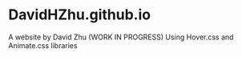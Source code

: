 # DavidHZhu.github.io

A website by David Zhu (WORK IN PROGRESS)
Using Hover.css and Animate.css libraries
